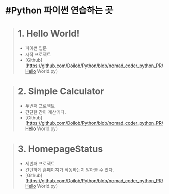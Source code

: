 #Python
파이썬 연습하는 곳
============================
> # **1. Hello World!**
> * 파이썬 입문
> * 시작 프로젝트
> * [Github](https://github.com/Doilob/Python/blob/nomad_coder_python_PR/Hello World.py)

> # **2. Simple Calculator**
> * 두번째 프로젝트
> * 간단한 간이 계산기다.
> * [Github](https://github.com/Doilob/Python/blob/nomad_coder_python_PR/Hello World.py)

> # **3. HomepageStatus**
> * 세번째 프로젝트
> * 간단하게 홈페이지가 작동하는지 알아볼 수 있다.
> * [Github](https://github.com/Doilob/Python/blob/nomad_coder_python_PR/Hello World.py)
